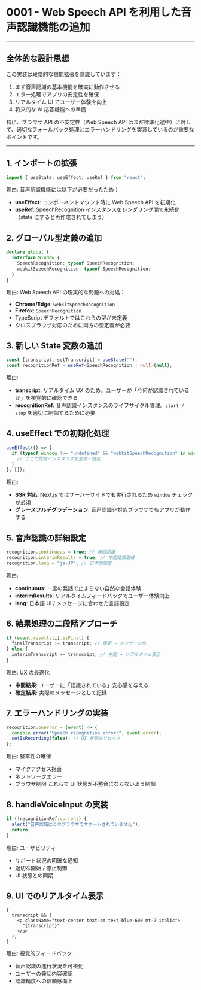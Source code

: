 # 0001 - Web Speech API を利用した音声認識機能の追加

---

## 全体的な設計思想

この実装は段階的な機能拡張を意識しています：

1. まず音声認識の基本機能を確実に動作させる
2. エラー処理でアプリの安定性を確保
3. リアルタイム UI でユーザー体験を向上
4. 将来的な AI 応答機能への準備

特に、ブラウザ API の不安定性（Web Speech API はまだ標準化途中）に対して、適切なフォールバック処理とエラーハンドリングを実装しているのが重要なポイントです。

---

## 1. インポートの拡張

```ts
import { useState, useEffect, useRef } from "react";
```

理由: 音声認識機能には以下が必要だったため：

- **useEffect**: コンポーネントマウント時に Web Speech API を初期化
- **useRef**: SpeechRecognition インスタンスをレンダリング間で永続化（state にすると再作成されてしまう）

## 2. グローバル型定義の追加

```ts
declare global {
  interface Window {
    SpeechRecognition: typeof SpeechRecognition;
    webkitSpeechRecognition: typeof SpeechRecognition;
  }
}
```

理由: Web Speech API の現実的な問題への対処：

- **Chrome/Edge**: `webkitSpeechRecognition`
- **Firefox**: `SpeechRecognition`
- TypeScript デフォルトではこれらの型が未定義
- クロスブラウザ対応のために両方の型定義が必要

## 3. 新しい State 変数の追加

```ts
const [transcript, setTranscript] = useState("");
const recognitionRef = useRef<SpeechRecognition | null>(null);
```

理由:

- **transcript**:
  リアルタイム UX のため。ユーザーが「今何が認識されているか」を視覚的に確認できる
- **recognitionRef**:
  音声認識インスタンスのライフサイクル管理。`start / stop` を適切に制御するために必要

## 4. useEffect での初期化処理

```ts
useEffect(() => {
  if (typeof window !== "undefined" && "webkitSpeechRecognition" in window) {
    // ここで認識インスタンスを生成・設定
  }
}, []);
```

理由:

- **SSR 対応**: Next.js ではサーバーサイドでも実行されるため `window` チェックが必須
- **グレースフルデグラデーション**: 音声認識非対応ブラウザでもアプリが動作する

## 5. 音声認識の詳細設定

```ts
recognition.continuous = true; // 連続認識
recognition.interimResults = true; // 中間結果取得
recognition.lang = "ja-JP"; // 日本語設定
```

理由:

- **continuous**: 一度の発話で止まらない自然な会話体験
- **interimResults**: リアルタイムフィードバックでユーザー体験向上
- **lang**: 日本語 UI / メッセージに合わせた言語設定

## 6. 結果処理の二段階アプローチ

```ts
if (event.results[i].isFinal) {
  finalTranscript += transcript; // 確定 → メッセージ化
} else {
  interimTranscript += transcript; // 中間 → リアルタイム表示
}
```

理由: UX の最適化

- **中間結果**: ユーザーに「認識されている」安心感を与える
- **確定結果**: 実際のメッセージとして記録

## 7. エラーハンドリングの実装

```ts
recognition.onerror = (event) => {
  console.error("Speech recognition error:", event.error);
  setIsRecording(false); // UI 状態をリセット
};
```

理由: 堅牢性の確保

- マイクアクセス拒否
- ネットワークエラー
- ブラウザ制限
  これらで UI 状態が不整合にならないよう制御

## 8. handleVoiceInput の実装

```ts
if (!recognitionRef.current) {
  alert("音声認識はこのブラウザでサポートされていません");
  return;
}
```

理由: ユーザビリティ

- サポート状況の明確な通知
- 適切な開始 / 停止制御
- UI 状態との同期

## 9. UI でのリアルタイム表示

```tsx
{
  transcript && (
    <p className="text-center text-sm text-blue-600 mt-2 italic">
      "{transcript}"
    </p>
  );
}
```

理由: 視覚的フィードバック

- 音声認識の進行状況を可視化
- ユーザーの発話内容確認
- 認識精度への信頼感向上
